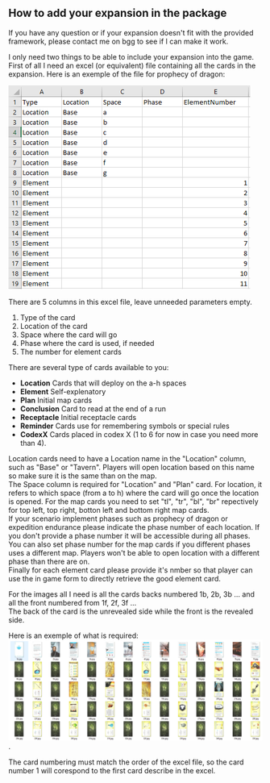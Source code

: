 ## How to add your expansion in the package

If you have any question or if your expansion doesn't fit with the provided framework, please contact me on bgg to see if I can make it work.  

I only need two things to be able to include your expansion into the game. First of all I need an excel (or equivalent) file containing all the cards in the expansion. Here is an exemple of the file for prophecy of dragon:

![exemple excel file](cards.PNG "Exemple excel file")

There are 5 columns in this excel file, leave unneeded parameters empty.

1. Type of the card
2. Location of the card
3. Space where the card will go
4. Phase where the card is used, if needed
5. The number for element cards

There are several type of cards available to you:
* **Location** Cards that will deploy on the a-h spaces
* **Element** Self-explenatory
* **Plan** Initial map cards
* **Conclusion** Card to read at the end of a run
* **Receptacle** Initial receptacle cards
* **Reminder** Cards use for remembering symbols or special rules
* **CodexX** Cards placed in codex X (1 to 6 for now in case you need more than 4).

Location cards need to have a Location name in the "Location" column, such as "Base" or "Tavern". Players will open location based on this name so make sure it is the same than on the map.  
The Space column is required for "Location" and "Plan" card. For location, it refers to which space (from a to h) where the card will go once the location is opened. For the map cards you need to set "tl", "tr", "bl", "br" repectively for top left, top right, botton left and bottom right map cards.     
If your scenario implement phases such as prophecy of dragon or expedition endurance please indicate the phase number of each location. If you don't provide a phase number it will be accessible during all phases. You can also set phase number for the map cards if you different phases uses a different map. Players won't be able to open location with a different phase than there are on.  
Finally for each element card please provide it's nmber so that player can use the in game form to directly retrieve the good element card.

For the images all I need is all the cards backs numbered 1b, 2b, 3b ... and all the front numbered from 1f, 2f, 3f ...  
The back of the card is the unrevealed side while the front is the revealed side. 

Here is an exemple of what is required:
![exemple image files](image.PNG "Exemple image files").

The card numbering must match the order of the excel file, so the card number 1 will corespond to the first card describe in the excel. 
